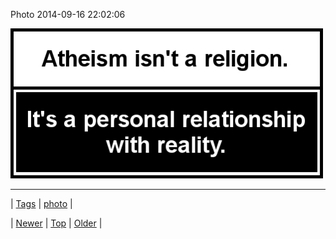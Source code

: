 <!--
title: Photo 2014-09-16 22
date: 2020-06-28T15:27:00.385Z
tags: photo
-->


Photo 2014-09-16 22:02:06

![](97679677024-0.png)

<!--BOTTOM-POST-NAVIGATION-->
---

| [Tags](tags.md) | [photo](tag-photo.md) |

| [Newer](97679554859.md) | [Top](index.md) | [Older](97727439579.md) |